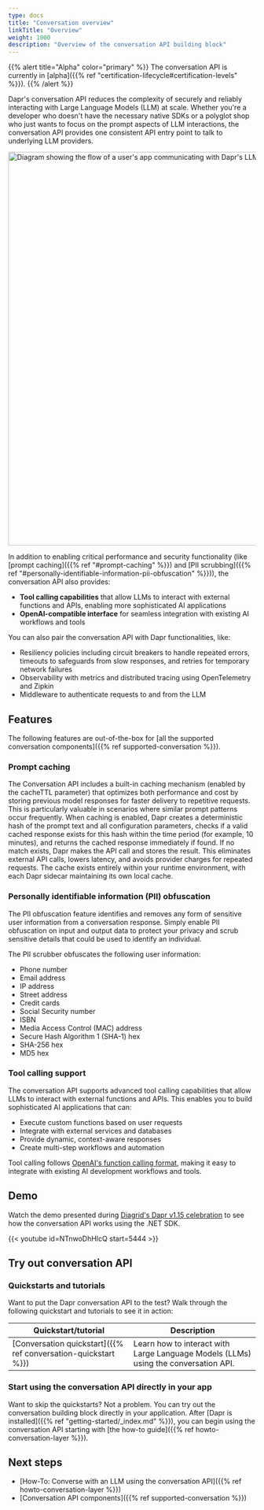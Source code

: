 ```yaml
---
type: docs
title: "Conversation overview"
linkTitle: "Overview"
weight: 1000
description: "Overview of the conversation API building block"
---
```


{{% alert title="Alpha" color="primary" %}}
The conversation API is currently in [alpha]({{% ref "certification-lifecycle#certification-levels" %}}).
{{% /alert %}}

Dapr's conversation API reduces the complexity of securely and reliably interacting with Large Language Models (LLM) at scale. Whether you're a developer who doesn't have the necessary native SDKs or a polyglot shop who just wants to focus on the prompt aspects of LLM interactions, the conversation API provides one consistent API entry point to talk to underlying LLM providers. 

<img src="/images/conversation-overview.png" width=800 alt="Diagram showing the flow of a user's app communicating with Dapr's LLM components.">

In addition to enabling critical performance and security functionality (like [prompt caching]({{% ref "#prompt-caching" %}}) and [PII scrubbing]({{% ref "#personally-identifiable-information-pii-obfuscation" %}})), the conversation API also provides:

- **Tool calling capabilities** that allow LLMs to interact with external functions and APIs, enabling more sophisticated AI applications
- **OpenAI-compatible interface** for seamless integration with existing AI workflows and tools

You can also pair the conversation API with Dapr functionalities, like:

- Resiliency policies including circuit breakers to handle repeated errors, timeouts to safeguards from slow responses, and retries for temporary network failures
- Observability with metrics and distributed tracing using OpenTelemetry and Zipkin
- Middleware to authenticate requests to and from the LLM

## Features

The following features are out-of-the-box for [all the supported conversation components]({{% ref supported-conversation %}}).

### Prompt caching

The Conversation API includes a built-in caching mechanism (enabled by the cacheTTL parameter) that optimizes both performance and cost by storing previous model responses for faster delivery to repetitive requests. This is particularly valuable in scenarios where similar prompt patterns occur frequently. When caching is enabled, Dapr creates a deterministic hash of the prompt text and all configuration parameters, checks if a valid cached response exists for this hash within the time period (for example, 10 minutes), and returns the cached response immediately if found. If no match exists, Dapr makes the API call and stores the result. This eliminates external API calls, lowers latency, and avoids provider charges for repeated requests. The cache exists entirely within your runtime environment, with each Dapr sidecar maintaining its own local cache.

### Personally identifiable information (PII) obfuscation

The PII obfuscation feature identifies and removes any form of sensitive user information from a conversation response. Simply enable PII obfuscation on input and output data to protect your privacy and scrub sensitive details that could be used to identify an individual. 

The PII scrubber obfuscates the following user information:
- Phone number
- Email address
- IP address
- Street address
- Credit cards
- Social Security number
- ISBN
- Media Access Control (MAC) address
- Secure Hash Algorithm 1 (SHA-1) hex
- SHA-256 hex
- MD5 hex

### Tool calling support

The conversation API supports advanced tool calling capabilities that allow LLMs to interact with external functions and APIs. This enables you to build sophisticated AI applications that can:

- Execute custom functions based on user requests
- Integrate with external services and databases
- Provide dynamic, context-aware responses
- Create multi-step workflows and automation

Tool calling follows [OpenAI's function calling format](https://platform.openai.com/docs/guides/function-calling), making it easy to integrate with existing AI development workflows and tools.

## Demo

Watch the demo presented during [Diagrid's Dapr v1.15 celebration](https://www.diagrid.io/videos/dapr-1-15-deep-dive) to see how the conversation API works using the .NET SDK.

{{< youtube id=NTnwoDhHIcQ start=5444 >}}

## Try out conversation API

### Quickstarts and tutorials

Want to put the Dapr conversation API to the test? Walk through the following quickstart and tutorials to see it in action:

| Quickstart/tutorial | Description |
| ------------------- | ----------- |
| [Conversation quickstart]({{% ref conversation-quickstart %}}) | Learn how to interact with Large Language Models (LLMs) using the conversation API. |

### Start using the conversation API directly in your app

Want to skip the quickstarts? Not a problem. You can try out the conversation building block directly in your application. After [Dapr is installed]({{% ref "getting-started/_index.md" %}}), you can begin using the conversation API starting with [the how-to guide]({{% ref howto-conversation-layer %}}).

## Next steps

- [How-To: Converse with an LLM using the conversation API]({{% ref howto-conversation-layer %}})
- [Conversation API components]({{% ref supported-conversation %}})
